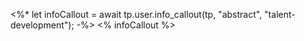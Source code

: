  <%*
let infoCallout = await tp.user.info_callout(tp, "abstract", "talent-development");
-%>
<% infoCallout %>